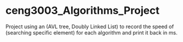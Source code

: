 # ceng3003_Algorithms_Project
Project using an (AVL tree, Doubly Linked List) to record the speed of (searching specific element) for each algorithm and print it back in ms.
